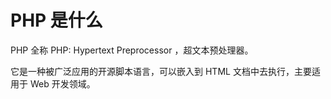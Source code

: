 # PHP 是什么

PHP 全称 PHP: Hypertext Preprocessor ，超文本预处理器。

它是一种被广泛应用的开源脚本语言，可以嵌入到 HTML 文档中去执行，主要适用于 Web 开发领域。